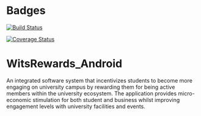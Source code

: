 # Badges

[![Build Status](https://travis-ci.org/nicferretti/WitsRewards_Android.svg?branch=feature%2Fci)](https://travis-ci.org/nicferretti/WitsRewards_Android)

[![Coverage Status](https://coveralls.io/repos/github/nicferretti/WitsRewards_Android/badge.svg?branch=master)](https://coveralls.io/github/nicferretti/WitsRewards_Android?branch=develop)

# WitsRewards_Android
An integrated software system that incentivizes students to become more engaging on university campus by rewarding them for being active members within the university ecosystem. The application provides micro-economic stimulation for both student and business whilst improving engagement levels with university facilities and events.

